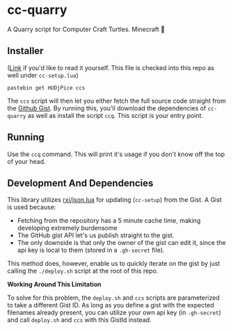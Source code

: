 # cc-quarry

A Quarry script for Computer Craft Turtles. Minecraft :shrug:

## Installer

([Link](https://pastebin.com/HUDjPice) if you'd like to read it yourself. This file is checked into this repo as well under `cc-setup.lua`)

```
pastebin get HUDjPice ccs
```

The `ccs` script will then let you either fetch the full source code straight from the [Github Gist](https://gist.github.com/dfontana/d72ae5868a87adeb6345dbe6f041138d). By running this, you'll download the dependencies of `cc-quarry` as well as install the script `ccq`. This script is your entry point.

## Running

Use the `ccq` command. This will print it's usage if you don't know off the top of your head.

## Development And Dependencies

This library utilizes [rxi/json.lua](https://github.com/rxi/json.lua) for updating (`cc-setup`) from the Gist. A Gist is used because:

- Fetching from the repository has a 5 minute cache time, making developing extremely burdensome
- The GitHub gist API let's us publish straight to the gist.
- The only downside is that only the owner of the gist can edit it, since the api key is local to them (stored in a `.gh-secret` file).

This method does, however, enable us to quickly iterate on the gist by just calling the `./deploy.sh` script at the root of this repo.

__Working Around This Limitation__

To solve for this problem, the `deploy.sh` and `ccs` scripts are parameterized to take a different Gist ID. As long as you define a gist with the expected filenames already present, you can utilize your own api key (in `.gh-secret`) and call `deploy.sh` and `ccs` with this GistId instead.